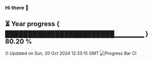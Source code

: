 ### Hi there 👋
⏳ Year progress { ████████████████████████▁▁▁▁▁▁ } 80.20 %
---
⏰ Updated on Sun, 20 Oct 2024 12:33:15 GMT
![Progress Bar CI](https://github.com/liununu/liununu/workflows/Progress%20Bar%20CI/badge.svg)
